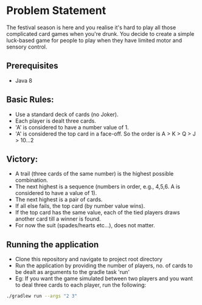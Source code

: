 # Problem Statement
The festival season is here and you realise it's hard to play all those complicated card games when you're drunk. You decide to create a simple luck-based game for people to play when they have limited motor and sensory control.

## Prerequisites
* Java 8

## Basic Rules:
* Use a standard deck of cards (no Joker).
* Each player is dealt three cards.
* 'A' is considered to have a number value of 1.
* 'A' is considered the top card in a face-off. So the order is A > K > Q > J > 10...2

## Victory:
* A trail (three cards of the same number) is the highest possible combination.
* The next highest is a sequence (numbers in order, e.g., 4,5,6. A is considered to have a value of 1).
* The next highest is a pair of cards.
* If all else fails, the top card (by number value wins).
* If the top card has the same value, each of the tied players draws another card till a winner is found.
* For now the suit (spades/hearts etc...), does not matter.

## Running the application
* Clone this repository and navigate to project root directory
* Run the application by providing the number of players, no. of cards to be dealt as arguments to the gradle task 'run'
* Eg: If you want the game simulated between two players and you want to deal three cards to each player, run the following:
```bash
./gradlew run --args "2 3"



